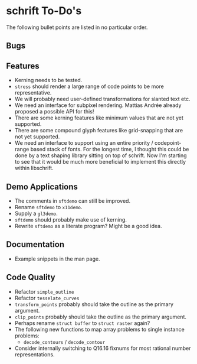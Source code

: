 # schrift To-Do's
The following bullet points are listed in no particular order.

## Bugs

## Features
- Kerning needs to be tested.
- `stress` should render a large range of code points to be more representative.
- We will probably need user-defined transformations for slanted text etc.
- We need an interface for subpixel rendering.
  Mattias Andrée already proposed a possible API for this!
- There are some kerning features like minimum values that are not yet supported.
- There are some compound glyph features like grid-snapping that are not yet supported.
- We need an interface to support using an entire priority / codepoint-range based stack of fonts.
  For the longest time, I thought this could be done by a text shaping library sitting on top of schrift.
  Now I'm starting to see that it would be much more beneficial to implement this directly within libschrift.

## Demo Applications
- The comments in `sftdemo` can still be improved.
- Rename `sftdemo` to `x11demo`.
- Supply a `gl3demo`.
- `sftdemo` should probably make use of kerning.
- Rewrite `sftdemo` as a literate program? Might be a good idea.

## Documentation
- Example snippets in the man page.

## Code Quality
- Refactor `simple_outline`
- Refactor `tesselate_curves`
- `transform_points` probably should take the outline as the primary argument.
- `clip_points` probably should take the outline as the primary argument.
- Perhaps rename `struct buffer` to `struct raster` again?
- The following new functions to map array problems to single instance problems:
  * `decode_contours` / `decode_contour`
- Consider internally switching to Q16.16 fixnums for most rational number representations.

